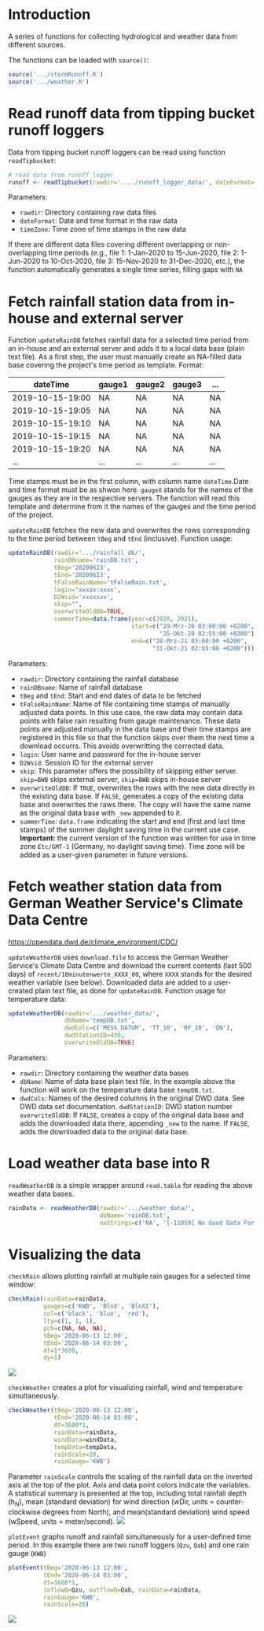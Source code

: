 # Introduction

A series of functions for collecting hydrological and weather data from different sources.

The functions can be loaded with `source()`:
```R
source('.../stormRunoff.R')
source('.../weather.R')
```

# Read runoff data from tipping bucket runoff loggers
Data from tipping bucket runoff loggers can be read using function `readTipbucket`:
```R
# read data from runoff logger
runoff <- readTipbucket(rawdir='..../runoff_logger_data/', dateFormat='%Y-%m-%d %H:%M:%S', timeZone='Etc/GMT-1')
```					 
Parameters:
- `rawdir`: Directory containing raw data files
- `dateFormat`: Date and time format in the raw data
- `timeZone`: Time zone of time stamps in the raw data

If there are different data files covering different overlapping or non-overlapping time periods (e.g., file 1: 1-Jan-2020 to 15-Jun-2020, file 2: 1-Jun-2020 to 10-Oct-2020, file 3: 15-Nov-2020 to 31-Dec-2020, etc.), the function automatically generates a single time series, filling gaps with `NA`

# Fetch rainfall station data from in-house and external server
Function `updateRainDB` fetches rainfall data for a selected time period from an in-house and an external server and adds it to a local data base (plain text file). As a first step, the user must manually create an NA-filled data base covering the project's time period as template. Format:

| dateTime         | gauge1 | gauge2 | gauge3 | ... | 
| ---------------- | ----   | ----   | -----  | --- |
| 2019-10-15-19:00 | NA     | NA     | NA     | NA  |
| 2019-10-15-19:05 | NA     | NA     | NA     | NA  |
| 2019-10-15-19:10 | NA     | NA     | NA     | NA  |
| 2019-10-15-19:15 | NA     | NA     | NA     | NA  |
| 2019-10-15-19:20 | NA     | NA     | NA     | NA  |
| ...              | ...    | ...    | ...    | ... |

Time stamps must be in the first column, with column name `dateTime`.Date and time format must be as shwon here. `gaugeX` stands for the names of the gauges as they are in the respective servers. The function will read this template and determine from it the names of the gauges and the time period of the project.

`updateRainDB` fetches the new data and overwrites the rows corresponding to the time period between `tBeg` and `tEnd` (inclusive). Function usage:
```R
updateRainDB(rawdir='.../rainfall_db/',
             rainDBname='rainDB.txt',
             tBeg='20200623',
             tEnd='20200623',
             tFalseRainName='tFalseRain.txt',
             login='xxxxx:xxxx',
             D2Wsid='xxxxxxx',
             skip="",
             overwriteOldDB=TRUE,
             summerTime=data.frame(year=c(2020, 2021), 
                                   start=c("29-Mrz-20 03:00:00 +0200", 
                                           "25-Okt-20 02:55:00 +0200"),
                                   end=c("28-Mrz-21 03:00:00 +0200", 
                                         "31-Okt-21 02:55:00 +0200")))
```
Parameters:
- `rawdir`: Directory containing the rainfall database
- `rainDBname`: Name of rainfall database
- `tBeg` and `tEnd`: Start and end dates of data to be fetched
- `tFalseRainName`: Name of file containing time stamps of manually adjusted data points. In this use case, the raw data may contain data points with false rain resulting from gauge maintenance. These data points are adjusted manually in the data base and their time stamps are registered in this file so that the function skips over them the next time a download occurrs. This avoids overwritting the corrected data.
- `login`: User name and password for the in-house server
- `D2Wsid`: Session ID for the external server
- `skip`: This parameter offers the possibility of skipping either server. `skip=BWB` skips external server, `skip=BWB` skips in-house server
- `overwriteOldDB`: If `TRUE`, overwrites the rows with the new data directly in the existing data base. If `FALSE`, generates a copy of the existing data base and overwrites the raws there. The copy will have the same name as the original data base with `_new` appended to it.
- `summerTime`: `data.frame` indicating the start and end (first and last time stamps) of the summer daylight saving time in the current use case. **Important:** the current version of the function was written for use in time zone `Etc/GMT-1` (Germany, no daylight saving time). Time zone will be added as a user-given parameter in future versions.

# Fetch weather station data from German Weather Service's Climate Data Centre
https://opendata.dwd.de/climate_environment/CDC/

`updateWeatherDB` uses `download.file` to access the German Weather Service's Climate Data Centre and download the current contents (last 500 days) of `recent/10minutenwerte_XXXX_00`, where `XXXX` stands for the desired weather variable (see below). Downloaded data are added to a user-created plain text file, as done for `updateRainDB`.
Function usage for temperature data:
```R
updateWeatherDB(rawdir='.../weather_data/',
                dbName='tempDB.txt',
                dwdCols=c('MESS_DATUM', 'TT_10', 'RF_10', 'QN'),
                dwdStationID=430,
                overwriteOldDB=TRUE)
```

Parameters:
- `rawdir`: Directory containing the weather data bases
- `dbName`: Name of data base plain text file. In the example above the function will work on the temperature data base `tempDB.txt`.
- `dwdCols`: Names of the desired columns in the original DWD data. See DWD data set documentation.
`dwdStationID`: DWD station number
`overwriteOldDB`: If `FALSE`, creates a copy of the original data base and adds the downloaded data there, appending `_new` to the name. If `FALSE`, adds the downloaded data to the original data base.

# Load weather data base into R
`readWeatherDB` is a simple wrapper around `read.table` for reading the above weather data bases.

```R
rainData <- readWeatherDB(rawdir='.../weather_data/',
                          dbName='rainDB.txt',
                          naStrings=c('NA', '[-11059] No Good Data For Calculation'))
```

# Visualizing the data
`checkRain` allows plotting rainfall at multiple rain gauges for a selected time window:
```R
checkRain(rainData=rainData,
          gauges=c('KWB', 'BlnX', 'BlnXI'),
          col=c('black', 'blue', 'red'),
          lty=c(1, 1, 1),
          pch=c(NA, NA, NA),
          tBeg='2020-06-13 12:00',
          tEnd='2020-06-14 03:00',
          dt=1*3600,
          dy=1)
```
![](rain.png)

`checkWeather` creates a plot for visualizing rainfall, wind and temperature simultaneously.
```R
checkWeather(tBeg='2020-06-13 12:00',
             tEnd='2020-06-14 03:00',
             dt=3600*1,
             rainData=rainData, 
             windData=windData, 
             tempData=tempData,
             rainScale=20,
             rainGauge='KWB')
```
Parameter `rainScale` controls the scaling of the rainfall data on the inverted axis at the top of the plot. Axis and data point colors indicate the variables. A statistical summary is presented at the top, including total rainfall depth (h<sub>N</sub>), mean (standard deviation) for wind direction (wDir, units = counter-clockwise degrees from North), and mean(standard deviation) wind speed (wSpeed, units = meter/second).
![](weather.png)

`plotEvent` graphs runoff and rainfall simultaneously for a user-defined time period. In this example there are two runoff loggers (`Qzu`, `Qab`) and one rain gauge (`KWB`)
```R
plotEvent(tBeg='2020-06-13 12:00',
          tEnd='2020-06-14 03:00',
          dt=3600*1,
          inflowQ=Qzu, outflowQ=Qab, rainData=rainData,
          rainGauge='KWB',
          rainScale=20)
```
![](hydrolEvent.png)